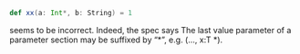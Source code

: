 ```scala
def xx(a: Int*, b: String) = 1
```

seems to be incorrect.
Indeed, the spec says 
  The last value parameter of a parameter section may be suffixed by “*”, e.g. (..., x:T *).
